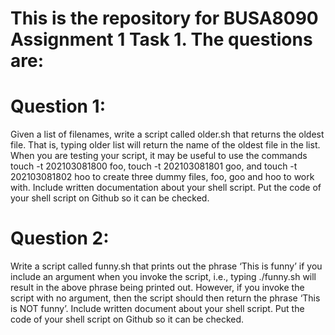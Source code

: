# This is the repository for BUSA8090 Assignment 1 Task 1. The questions are:

# Question 1:
Given a list of filenames, write a script called older.sh that returns the oldest file. That is, typing older list will return the name of the oldest file in the list. When you are testing your script, it may be useful to use the commands touch -t 202103081800 foo, touch -t 202103081801 goo, and touch -t 202103081802 hoo to create three dummy files, foo, goo and hoo to work with. Include written documentation about your shell script. Put the code of your shell script on Github so it can be checked.

# Question 2:
Write a script called funny.sh that prints out the phrase ‘This is funny’ if you include an argument when you invoke the script, i.e., typing ./funny.sh will result in the above phrase being printed out. However, if you invoke the script with no argument, then the script should then return the phrase ‘This is NOT funny’. Include written document about your shell script. Put the code of your shell script on Github so it can be checked.
